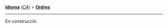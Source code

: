 **[Idioma][1]** (*[CA][2]*) > **[Ordres][3]**

***

En construcció.

[1]: Select-your-language
[2]: Català-–-Inici
[3]: Català-–-Ordres